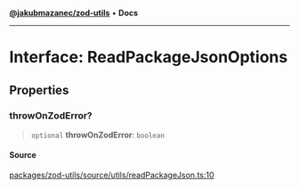 [**@jakubmazanec/zod-utils**](../README.md) • **Docs**

---

# Interface: ReadPackageJsonOptions

## Properties

### throwOnZodError?

> `optional` **throwOnZodError**: `boolean`

#### Source

[packages/zod-utils/source/utils/readPackageJson.ts:10](https://github.com/jakubmazanec/js-tools/blob/0a7ca643260718f11723fa4df4f144d2d5a8a885/packages/zod-utils/source/utils/readPackageJson.ts#L10)
